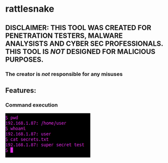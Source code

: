 # rattlesnake

## DISCLAIMER: THIS TOOL WAS CREATED FOR PENETRATION TESTERS, MALWARE ANALYSISTS AND CYBER SEC PROFESSIONALS. THIS TOOL IS *NOT* DESIGNED FOR MALICIOUS PURPOSES.  
### The creator is *not* responsible for any misuses  

## Features:

### Command execution

![RCE Demo](https://github.com/Cinnamon1212/rattlesnake/blob/main/image/RCEDemo.png)
